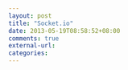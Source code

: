 ```yaml
---
layout: post
title: "Socket.io"
date: 2013-05-19T08:58:52+08:00
comments: true
external-url: 
categories: 
---
```

